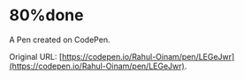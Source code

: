 # 80%done

A Pen created on CodePen.

Original URL: [https://codepen.io/Rahul-Oinam/pen/LEGeJwr](https://codepen.io/Rahul-Oinam/pen/LEGeJwr).

